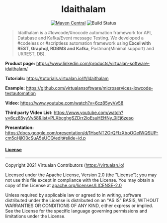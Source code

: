 <h1 align="center">Idaithalam</h1>


<div align="center">  
   
   [![Maven Central](https://img.shields.io/maven-central/v/io.virtualan/idaithalam.svg?label=Maven%20Central)](https://search.maven.org/search?q=g:%22io.virtualan%22%20AND%20a:%22idaithalam%22)  ![Build Status](https://ci.appveyor.com/api/projects/status/32r7s2skrgm9ubva?svg=true)             

</div>

   > Idaithalam is a #lowcode/#nocode automation framework for API, Database and Kafka/Event message Testing. We developed a #codeless or #scriptless automation framework using **Excel with REST, Graphql, RDBMS and Kafka**, Postman(Minimal support) and UI(REST, DB).

**Product page:** https://www.linkedin.com/products/virtualan-software-idaithalam/

**Tutorials:**  https://tutorials.virtualan.io/#/Idaithalam

**Example:**  https://github.com/virtualansoftware/microservices-lowcode-testautomation  

**Video:**  https://www.youtube.com/watch?v=6cz85yyVv58 

**Third party Video List:** https://www.youtube.com/watch?v=6cz85yyVv58&list=PLXbcghgSZDrr2loEsuHEHNy_0iEj6zeso

**Presentation:**  https://docs.google.com/presentation/d/1HseNT2OrQFIzXboOGelWQSUP-cm5qHjlO3cSuA5eUCQ/edit#slide=id.p 



#### [License](#table-of-contents)
-------

Copyright 2021 Virtualan Contributors (https://virtualan.io)  

Licensed under the Apache License, Version 2.0 (the "License");
you may not use this file except in compliance with the License.
You may obtain a copy of the License at [apache.org/licenses/LICENSE-2.0](http://www.apache.org/licenses/LICENSE-2.0)

Unless required by applicable law or agreed to in writing, software
distributed under the License is distributed on an "AS IS" BASIS,
WITHOUT WARRANTIES OR CONDITIONS OF ANY KIND, either express or implied.
See the License for the specific language governing permissions and
limitations under the License.

